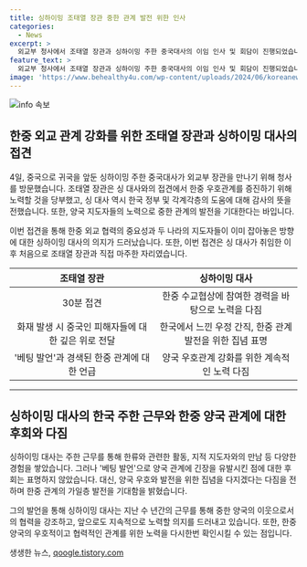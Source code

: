 ```yaml
---
title: 싱하이밍 조태열 장관 중한 관계 발전 위한 인사
categories:
  - News
excerpt: >
  외교부 청사에서 조태열 장관과 싱하이밍 주한 중국대사의 이임 인사 및 회담이 진행되었습니다. 조 장관은 싱 대사를 향해 한중 수교협상 참여와 한중 우호관계 증진을 당부했고, 싱 대사는 한국에서의 경험을 간직하며 한중 관계 발전을 다짐했습니다. 이로써 두 나라 관계의 발전을 기대하며, 싱 대사는 약 20년 간의 남북 관련 업무 경력을 가졌지만, 취임 이후 코로나 팬데믹과 강경 발언으로 양국 관계의 긴장을 높인 바 있습니다. 
feature_text: >
  외교부 청사에서 조태열 장관과 싱하이밍 주한 중국대사의 이임 인사 및 회담이 진행되었습니다. 조 장관은 싱 대사를 향해 한중 수교협상 참여와 한중 우호관계 증진을 당부했고, 싱 대사는 한국에서의 경험을 간직하며 한중 관계 발전을 다짐했습니다. 이로써 두 나라 관계의 발전을 기대하며, 싱 대사는 약 20년 간의 남북 관련 업무 경력을 가졌지만, 취임 이후 코로나 팬데믹과 강경 발언으로 양국 관계의 긴장을 높인 바 있습니다. 
image: 'https://www.behealthy4u.com/wp-content/uploads/2024/06/koreanews.jpg'
---
```


<p><img src="https://www.behealthy4u.com/wp-content/uploads/2024/06/koreanews.jpg" alt="info 속보" /></p>

<h2 data-ke-size="size26">한중 외교 관계 강화를 위한 조태열 장관과 싱하이밍 대사의 접견</h2>

<p data-ke-size="size16">4일, 중국으로 귀국을 앞둔 싱하이밍 주한 중국대사가 외교부 장관을 만나기 위해 청사를 방문했습니다. 조태열 장관은 싱 대사와의 접견에서 한중 우호관계를 증진하기 위해 노력할 것을 당부했고, 싱 대사 역시 한국 정부 및 각계각층의 도움에 대해 감사의 뜻을 전했습니다. 또한, 양국 지도자들의 노력으로 중한 관계의 발전을 기대한다는 바입니다.</p>

<p data-ke-size="size16">이번 접견을 통해 한중 외교 협력의 중요성과 두 나라의 지도자들이 이미 잡아놓은 방향에 대한 싱하이밍 대사의 의지가 드러났습니다. 또한, 이번 접견은 싱 대사가 취임한 이후 처음으로 조태열 장관과 직접 마주한 자리였습니다.</p>

<table>
    <thead>
        <tr>
            <th style="text-align: center; width: 300px;"><b>조태열 장관</b></th>
            <th style="text-align: center; width: 300px;"><b>싱하이밍 대사</b></th>
        </tr>
    </thead>
    <tbody>
        <tr>
            <td style="text-align: center;">30분 접견</td>
            <td style="text-align: center;">한중 수교협상에 참여한 경력을 바탕으로 노력을 다짐</td>
        </tr>
        <tr>
            <td style="text-align: center;">화재 발생 시 중국인 피해자들에 대한 깊은 위로 전달</td>
            <td style="text-align: center;">한국에서 느낀 우정 간직, 한중 관계 발전을 위한 집념 표명</td>
        </tr>
        <tr>
            <td style="text-align: center;">'베팅 발언'과 경색된 한중 관계에 대한 언급</td>
            <td style="text-align: center;">양국 우호관계 강화를 위한 계속적인 노력 다짐</td>
        </tr>
    </tbody>
</table>

<hr>

<h2 data-ke-size="size26">싱하이밍 대사의 한국 주한 근무와 한중 양국 관계에 대한 후회와 다짐</h2>

<p data-ke-size="size16">싱하이밍 대사는 주한 근무를 통해 한류와 관련한 활동, 지적 지도자와의 만남 등 다양한 경험을 쌓았습니다. 그러나 '베팅 발언'으로 양국 관계에 긴장을 유발시킨 점에 대한 후회는 표명하지 않았습니다. 대신, 양국 우호와 발전을 위한 집념을 다지겠다는 다짐을 전하며 한중 관계의 가일층 발전을 기대함을 밝혔습니다.</p>

<p data-ke-size="size16">그의 발언을 통해 싱하이밍 대사는 지난 수 년간의 근무를 통해 중한 양국의 이웃으로서의 협력을 강조하고, 앞으로도 지속적으로 노력할 의지를 드러내고 있습니다. 또한, 한중 양국의 우호적이고 협력적인 관계를 위한 노력을 다시한번 확인시킬 수 있는 점입니다.</p>
생생한 뉴스, <a href="https://qoogle.tistory.com" rel="dofollow">qoogle.tistory.com</a>


